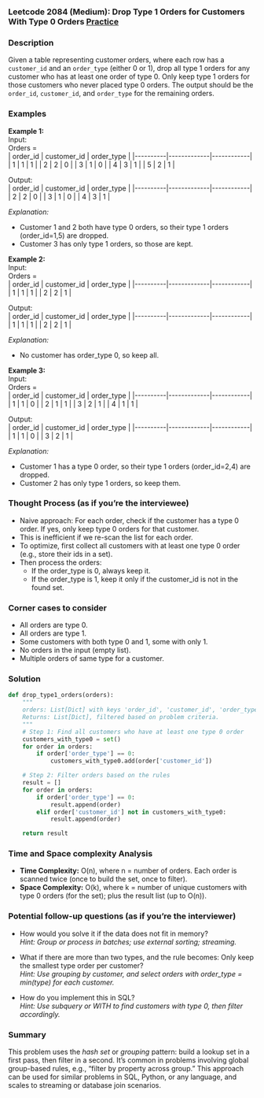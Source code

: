 ### Leetcode 2084 (Medium): Drop Type 1 Orders for Customers With Type 0 Orders [Practice](https://leetcode.com/problems/drop-type-1-orders-for-customers-with-type-0-orders)

### Description  
Given a table representing customer orders, where each row has a `customer_id` and an `order_type` (either 0 or 1), drop all type 1 orders for any customer who has at least one order of type 0. Only keep type 1 orders for those customers who never placed type 0 orders. The output should be the `order_id`, `customer_id`, and `order_type` for the remaining orders.

### Examples  

**Example 1:**  
Input:  
Orders =  
| order_id | customer_id | order_type |
|----------|-------------|------------|
|    1     |      1      |     1      |
|    2     |      2      |     0      |
|    3     |      1      |     0      |
|    4     |      3      |     1      |
|    5     |      2      |     1      |
  
Output:  
| order_id | customer_id | order_type |
|----------|-------------|------------|
|    2     |      2      |     0      |
|    3     |      1      |     0      |
|    4     |      3      |     1      |

*Explanation:*
- Customer 1 and 2 both have type 0 orders, so their type 1 orders (order_id=1,5) are dropped.
- Customer 3 has only type 1 orders, so those are kept.

**Example 2:**  
Input:  
Orders =  
| order_id | customer_id | order_type |
|----------|-------------|------------|
|    1     |      1      |     1      |
|    2     |      2      |     1      |
  
Output:  
| order_id | customer_id | order_type |
|----------|-------------|------------|
|    1     |      1      |     1      |
|    2     |      2      |     1      |

*Explanation:*
- No customer has order_type 0, so keep all.

**Example 3:**  
Input:  
Orders =  
| order_id | customer_id | order_type |
|----------|-------------|------------|
|    1     |      1      |     0      |
|    2     |      1      |     1      |
|    3     |      2      |     1      |
|    4     |      1      |     1      |

Output:  
| order_id | customer_id | order_type |
|----------|-------------|------------|
|    1     |      1      |     0      |
|    3     |      2      |     1      |

*Explanation:*
- Customer 1 has a type 0 order, so their type 1 orders (order_id=2,4) are dropped.
- Customer 2 has only type 1 orders, so keep them.

### Thought Process (as if you’re the interviewee)  
- Naive approach: For each order, check if the customer has a type 0 order. If yes, only keep type 0 orders for that customer.
- This is inefficient if we re-scan the list for each order.
- To optimize, first collect all customers with at least one type 0 order (e.g., store their ids in a set).
- Then process the orders:
  - If the order_type is 0, always keep it.
  - If the order_type is 1, keep it only if the customer_id is not in the found set.

### Corner cases to consider  
- All orders are type 0.
- All orders are type 1.
- Some customers with both type 0 and 1, some with only 1.
- No orders in the input (empty list).
- Multiple orders of same type for a customer.

### Solution

```python
def drop_type1_orders(orders):
    """
    orders: List[Dict] with keys 'order_id', 'customer_id', 'order_type'
    Returns: List[Dict], filtered based on problem criteria.
    """
    # Step 1: Find all customers who have at least one type 0 order
    customers_with_type0 = set()
    for order in orders:
        if order['order_type'] == 0:
            customers_with_type0.add(order['customer_id'])

    # Step 2: Filter orders based on the rules
    result = []
    for order in orders:
        if order['order_type'] == 0:
            result.append(order)
        elif order['customer_id'] not in customers_with_type0:
            result.append(order)

    return result
```

### Time and Space complexity Analysis  

- **Time Complexity:** O(n), where n = number of orders. Each order is scanned twice (once to build the set, once to filter).
- **Space Complexity:** O(k), where k = number of unique customers with type 0 orders (for the set); plus the result list (up to O(n)).

### Potential follow-up questions (as if you’re the interviewer)  

- How would you solve it if the data does not fit in memory?  
  *Hint: Group or process in batches; use external sorting; streaming.*

- What if there are more than two types, and the rule becomes: Only keep the smallest type order per customer?  
  *Hint: Use grouping by customer, and select orders with order_type = min(type) for each customer.*

- How do you implement this in SQL?  
  *Hint: Use subquery or WITH to find customers with type 0, then filter accordingly.*

### Summary
This problem uses the *hash set* or *grouping* pattern: build a lookup set in a first pass, then filter in a second. It’s common in problems involving global group-based rules, e.g., “filter by property across group.” This approach can be used for similar problems in SQL, Python, or any language, and scales to streaming or database join scenarios.